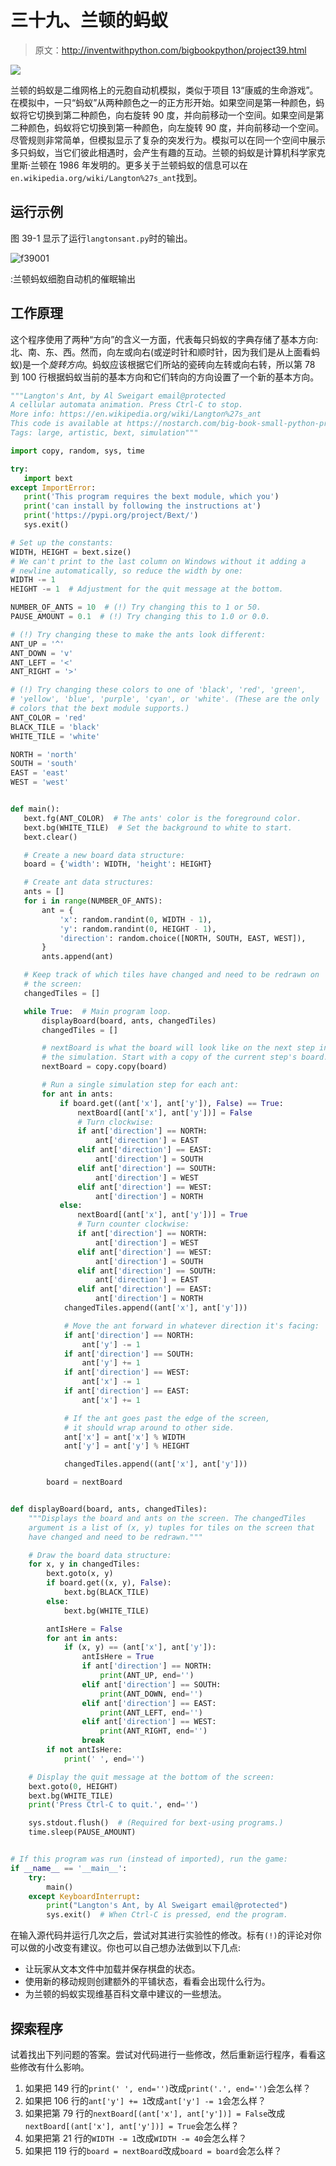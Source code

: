 # 三十九、兰顿的蚂蚁

> 原文：<http://inventwithpython.com/bigbookpython/project39.html>

![](img/9d995d63aaead72cad01120081eb8f75.png)

兰顿的蚂蚁是二维网格上的元胞自动机模拟，类似于项目 13“康威的生命游戏”。在模拟中，一只“蚂蚁”从两种颜色之一的正方形开始。如果空间是第一种颜色，蚂蚁将它切换到第二种颜色，向右旋转 90 度，并向前移动一个空间。如果空间是第二种颜色，蚂蚁将它切换到第一种颜色，向左旋转 90 度，并向前移动一个空间。尽管规则非常简单，但模拟显示了复杂的突发行为。模拟可以在同一个空间中展示多只蚂蚁，当它们彼此相遇时，会产生有趣的互动。兰顿的蚂蚁是计算机科学家克里斯·兰顿在 1986 年发明的。更多关于兰顿蚂蚁的信息可以在`en.wikipedia.org/wiki/Langton%27s_ant`找到。

## 运行示例

图 39-1 显示了运行`langtonsant.py`时的输出。

![f39001](img/c444124258229015df798a1de6d50f2f.png)

:兰顿蚂蚁细胞自动机的催眠输出

## 工作原理

这个程序使用了两种“方向”的含义一方面，代表每只蚂蚁的字典存储了基本方向:北、南、东、西。然而，向左或向右(或逆时针和顺时针，因为我们是从上面看蚂蚁)是一个*旋转方向*。蚂蚁应该根据它们所站的瓷砖向左转或向右转，所以第 78 到 100 行根据蚂蚁当前的基本方向和它们转向的方向设置了一个新的基本方向。

```py
"""Langton's Ant, by Al Sweigart email@protected
A cellular automata animation. Press Ctrl-C to stop.
More info: https://en.wikipedia.org/wiki/Langton%27s_ant
This code is available at https://nostarch.com/big-book-small-python-programming
Tags: large, artistic, bext, simulation"""

import copy, random, sys, time

try:
   import bext
except ImportError:
   print('This program requires the bext module, which you')
   print('can install by following the instructions at')
   print('https://pypi.org/project/Bext/')
   sys.exit()

# Set up the constants:
WIDTH, HEIGHT = bext.size()
# We can't print to the last column on Windows without it adding a
# newline automatically, so reduce the width by one:
WIDTH -= 1
HEIGHT -= 1  # Adjustment for the quit message at the bottom.

NUMBER_OF_ANTS = 10  # (!) Try changing this to 1 or 50.
PAUSE_AMOUNT = 0.1  # (!) Try changing this to 1.0 or 0.0.

# (!) Try changing these to make the ants look different:
ANT_UP = '^'
ANT_DOWN = 'v'
ANT_LEFT = '<'
ANT_RIGHT = '>'

# (!) Try changing these colors to one of 'black', 'red', 'green',
# 'yellow', 'blue', 'purple', 'cyan', or 'white'. (These are the only
# colors that the bext module supports.)
ANT_COLOR = 'red'
BLACK_TILE = 'black'
WHITE_TILE = 'white'

NORTH = 'north'
SOUTH = 'south'
EAST = 'east'
WEST = 'west'


def main():
   bext.fg(ANT_COLOR)  # The ants' color is the foreground color.
   bext.bg(WHITE_TILE)  # Set the background to white to start.
   bext.clear()

   # Create a new board data structure:
   board = {'width': WIDTH, 'height': HEIGHT}

   # Create ant data structures:
   ants = []
   for i in range(NUMBER_OF_ANTS):
       ant = {
           'x': random.randint(0, WIDTH - 1),
           'y': random.randint(0, HEIGHT - 1),
           'direction': random.choice([NORTH, SOUTH, EAST, WEST]),
       }
       ants.append(ant)

   # Keep track of which tiles have changed and need to be redrawn on
   # the screen:
   changedTiles = []

   while True:  # Main program loop.
       displayBoard(board, ants, changedTiles)
       changedTiles = []

       # nextBoard is what the board will look like on the next step in
       # the simulation. Start with a copy of the current step's board:
       nextBoard = copy.copy(board)

       # Run a single simulation step for each ant:
       for ant in ants:
           if board.get((ant['x'], ant['y']), False) == True:
               nextBoard[(ant['x'], ant['y'])] = False
               # Turn clockwise:
               if ant['direction'] == NORTH:
                   ant['direction'] = EAST
               elif ant['direction'] == EAST:
                   ant['direction'] = SOUTH
               elif ant['direction'] == SOUTH:
                   ant['direction'] = WEST
               elif ant['direction'] == WEST:
                   ant['direction'] = NORTH
           else:
               nextBoard[(ant['x'], ant['y'])] = True
               # Turn counter clockwise:
               if ant['direction'] == NORTH:
                   ant['direction'] = WEST
               elif ant['direction'] == WEST:
                   ant['direction'] = SOUTH
               elif ant['direction'] == SOUTH:
                   ant['direction'] = EAST
               elif ant['direction'] == EAST:
                   ant['direction'] = NORTH
            changedTiles.append((ant['x'], ant['y']))

            # Move the ant forward in whatever direction it's facing:
            if ant['direction'] == NORTH:
                ant['y'] -= 1
            if ant['direction'] == SOUTH:
                ant['y'] += 1
            if ant['direction'] == WEST:
                ant['x'] -= 1
            if ant['direction'] == EAST:
                ant['x'] += 1

            # If the ant goes past the edge of the screen,
            # it should wrap around to other side.
            ant['x'] = ant['x'] % WIDTH
            ant['y'] = ant['y'] % HEIGHT

            changedTiles.append((ant['x'], ant['y']))

        board = nextBoard


def displayBoard(board, ants, changedTiles):
    """Displays the board and ants on the screen. The changedTiles
    argument is a list of (x, y) tuples for tiles on the screen that
    have changed and need to be redrawn."""

    # Draw the board data structure:
    for x, y in changedTiles:
        bext.goto(x, y)
        if board.get((x, y), False):
            bext.bg(BLACK_TILE)
        else:
            bext.bg(WHITE_TILE)

        antIsHere = False
        for ant in ants:
            if (x, y) == (ant['x'], ant['y']):
                antIsHere = True
                if ant['direction'] == NORTH:
                    print(ANT_UP, end='')
                elif ant['direction'] == SOUTH:
                    print(ANT_DOWN, end='')
                elif ant['direction'] == EAST:
                    print(ANT_LEFT, end='')
                elif ant['direction'] == WEST:
                    print(ANT_RIGHT, end='')
                break
        if not antIsHere:
            print(' ', end='')

    # Display the quit message at the bottom of the screen:
    bext.goto(0, HEIGHT)
    bext.bg(WHITE_TILE)
    print('Press Ctrl-C to quit.', end='')

    sys.stdout.flush()  # (Required for bext-using programs.)
    time.sleep(PAUSE_AMOUNT)


# If this program was run (instead of imported), run the game:
if __name__ == '__main__':
    try:
        main()
    except KeyboardInterrupt:
        print("Langton's Ant, by Al Sweigart email@protected")
        sys.exit()  # When Ctrl-C is pressed, end the program. 
```

在输入源代码并运行几次之后，尝试对其进行实验性的修改。标有`(!)`的评论对你可以做的小改变有建议。你也可以自己想办法做到以下几点:

*   让玩家从文本文件中加载并保存棋盘的状态。
*   使用新的移动规则创建额外的平铺状态，看看会出现什么行为。
*   为兰顿的蚂蚁实现维基百科文章中建议的一些想法。

## 探索程序

试着找出下列问题的答案。尝试对代码进行一些修改，然后重新运行程序，看看这些修改有什么影响。

1.  如果把 149 行的`print(' ', end='')`改成`print('.', end='')`会怎么样？
2.  如果把 106 行的`ant['y'] += 1`改成`ant['y'] -= 1`会怎么样？
3.  如果把第 79 行的`nextBoard[(ant['x'], ant['y'])] = False`改成`nextBoard[(ant['x'], ant['y'])] = True`会怎么样？
4.  如果把第 21 行的`WIDTH -= 1`改成`WIDTH -= 40`会怎么样？
5.  如果把 119 行的`board = nextBoard`改成`board = board`会怎么样？